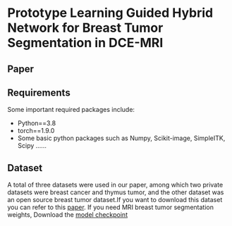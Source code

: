 # Prototype Learning Guided Hybrid Network for Breast Tumor Segmentation in DCE-MRI
## Paper
## Requirements
Some important required packages include:
* Python==3.8
* torch==1.9.0
* Some basic python packages such as Numpy, Scikit-image, SimpleITK, Scipy ......
## Dataset
A total of three datasets were used in our paper, among which two private datasets were breast cancer and thymus tumor, and the other dataset was an open source breast tumor dataset.If you want to download this dataset you can refer to this [paper](https://www.cell.com/patterns/fulltext/S2666-3899(23)00195-2?_returnURL=https%3A%2F%2Flinkinghub.elsevier.com%2Fretrieve%2Fpii%2FS2666389923001952%3Fshowall%3Dtrue).
If you need MRI breast tumor segmentation weights, Download the [model checkpoint](https://drive.google.com/file/d/1Y7l5W7KZMoUWKrwhca3mmyzla6dtUjm4/view?usp=sharing)
